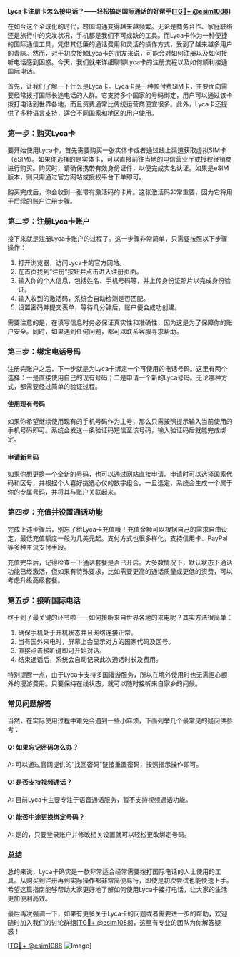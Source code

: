 **Lyca卡注册卡怎么接电话？——轻松搞定国际通话的好帮手[[TG💪+ @esim1088](https://t.me/s/esim1088)]**

在如今这个全球化的时代，跨国沟通变得越来越频繁。无论是商务合作、家庭联络还是旅行中的突发状况，手机都是我们不可或缺的工具。而Lyca卡作为一种便捷的国际通信工具，凭借其低廉的通话费用和灵活的操作方式，受到了越来越多用户的青睐。然而，对于初次接触Lyca卡的朋友来说，可能会对如何注册以及如何接听电话感到困惑。今天，我们就来详细聊聊Lyca卡的注册流程以及如何顺利接通国际电话。

首先，让我们了解一下什么是Lyca卡。Lyca卡是一种预付费SIM卡，主要面向需要经常拨打国际长途电话的人群。它支持多个国家的号码绑定，用户可以通过该卡拨打电话到世界各地，而且资费通常比传统运营商便宜很多。此外，Lyca卡还提供了多种语言支持，适合不同国家和地区的用户使用。

### **第一步：购买Lyca卡**

要开始使用Lyca卡，首先需要购买一张实体卡或者通过线上渠道获取虚拟SIM卡（eSIM）。如果你选择的是实体卡，可以直接前往当地的电信营业厅或授权经销商进行购买。购买时，请确保携带有效身份证件，以便完成实名认证。如果是eSIM版本，则只需通过官方网站或授权平台下单即可。

购买完成后，你会收到一张带有激活码的卡片。这张激活码非常重要，因为它将用于后续的账户注册步骤。

### **第二步：注册Lyca卡账户**

接下来就是注册Lyca卡账户的过程了。这一步骤非常简单，只需要按照以下步骤操作：

1. 打开浏览器，访问Lyca卡的官方网站。
2. 在首页找到“注册”按钮并点击进入注册页面。
3. 输入你的个人信息，包括姓名、手机号码等，并上传身份证照片以完成身份验证。
4. 输入收到的激活码，系统会自动检测是否匹配。
5. 设置密码并提交表单，等待几分钟后，账户便会成功创建。

需要注意的是，在填写信息时务必保证真实性和准确性，因为这是为了保障你的账户安全。同时，如果遇到任何问题，都可以联系客服寻求帮助。

### **第三步：绑定电话号码**

注册完账户之后，下一步就是为Lyca卡绑定一个可使用的电话号码。这里有两个选择：一是直接使用自己的现有号码；二是申请一个新的Lyca号码。无论哪种方式，都需要经过简单的验证过程。

#### **使用现有号码**
如果你希望继续使用现有的手机号码作为主号，那么只需按照提示输入当前使用的手机号码即可。系统会发送一条验证码短信至该号码，输入验证码后就能完成绑定。

#### **申请新号码**
如果你想更换一个全新的号码，也可以通过网站直接申请。申请时可以选择国家代码和区号，并根据个人喜好挑选心仪的数字组合。一旦选定，系统会生成一个属于你的专属号码，并将其与账户关联起来。

### **第四步：充值并设置通话功能**

完成上述步骤后，别忘了给Lyca卡充值哦！充值金额可以根据自己的需求自由设定，最低充值额度一般为几美元起。支付方式也很多样化，支持信用卡、PayPal等多种主流支付手段。

充值完毕后，记得检查一下通话套餐是否已开启。大多数情况下，默认状态下通话功能已经激活，但如果有特殊要求，比如需要更高的通话质量或更低的资费，可以考虑升级高级套餐。

### **第五步：接听国际电话**

终于到了最关键的环节啦——如何接听来自世界各地的来电呢？其实方法很简单：

1. 确保手机处于开机状态并且网络连接正常。
2. 当有国外来电时，屏幕上会显示对方的国家代码及区号。
3. 直接点击接听键即可开始对话。
4. 结束通话后，系统会自动记录此次通话时长及费用。

特别提醒一点，由于Lyca卡支持多国漫游服务，所以在境外使用时也无需担心额外的漫游费用。只要保持在线状态，就可以随时接听来自家乡的问候。

### **常见问题解答**

当然，在实际使用过程中难免会遇到一些小麻烦，下面列举几个最常见的疑问供参考：

#### Q: 如果忘记密码怎么办？
A: 可以通过官网提供的“找回密码”链接重置密码，按照指示操作即可。

#### Q: 是否支持视频通话？
A: 目前Lyca卡主要专注于语音通话服务，暂不支持视频通话功能。

#### Q: 能否中途更换绑定号码？
A: 是的，只要登录账户并修改相关设置就可以轻松更改绑定号码。

### **总结**

总的来说，Lyca卡确实是一款非常适合经常需要拨打国际电话的人士使用的工具。从购买到注册再到实际操作都非常简便易行，即使是初次尝试也能快速上手。希望这篇指南能够帮助大家更好地了解如何使用Lyca卡接打电话，让大家的生活更加便利高效。

最后再次强调一下，如果有更多关于Lyca卡的问题或者需要进一步的帮助，欢迎随时加入我们的讨论群组[[TG💪+ @esim1088](https://t.me/s/esim1088)]，这里有专业的团队为你解答疑惑！

[[TG💪+ @esim1088](https://t.me/s/esim1088) ![Image](https://i.postimg.cc/4NQfJmqS/Snipaste-2025-05-13-00-14-12.png)]